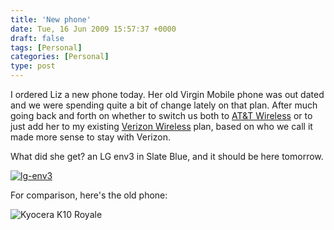 ```yaml
---
title: 'New phone'
date: Tue, 16 Jun 2009 15:57:37 +0000
draft: false
tags: [Personal]
categories: [Personal]
type: post
---
```


I ordered Liz a new phone today. Her old Virgin Mobile phone was out dated and we were spending quite a bit of change lately on that plan. After much going back and forth on whether to switch us both to [AT&T Wireless](http://www.attwireless.com) or to just add her to my existing [Verizon Wireless](http://www.verizonwireless.com) plan, based on who we call it made more sense to stay with Verizon.

What did she get? an LG env3 in Slate Blue, and it should be here tomorrow.

[![lg-env3](http://zeusville.files.wordpress.com/2009/06/lg-env3.png "lg-env3")](http://estore.vzwshop.com/env3/)

For comparison, here's the old phone:

![](http://images.amazon.com/images/P/B0007XJS7G.01.LZZZZZZZ.jpg "Kyocera K10 Royale")